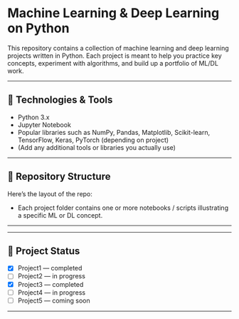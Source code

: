 # Machine Learning & Deep Learning on Python

This repository contains a collection of machine learning and deep learning projects written in Python. Each project is meant to help you practice key concepts, experiment with algorithms, and build up a portfolio of ML/DL work.

---

## 🧠 Technologies & Tools

- Python 3.x  
- Jupyter Notebook  
- Popular libraries such as NumPy, Pandas, Matplotlib, Scikit-learn, TensorFlow, Keras, PyTorch (depending on project)  
- (Add any additional tools or libraries you actually use)

---

## 📂 Repository Structure

Here’s the layout of the repo:


- Each project folder contains one or more notebooks / scripts illustrating a specific ML or DL concept.

---

---

## 🎯 Project Status

- [x] Project1 — completed  
- [ ] Project2 — in progress
- [x] Project3 — completed  
- [ ] Project4 — in progress
- [ ] Project5 — coming soon
---
